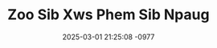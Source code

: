 ---
layout: movie-video-data
date: 2025-03-01 21:25:08 -0977
categories: movie

# Site Attributes
title: "Zoo Sib Xws Phem Sib Npaug"
permalink: "/movie/Zoo_Sib_Xws_Phem_Sib_Npaug"

# Movie Attributes
synopsis: ""
producer: "Moonlight Production"
director: ""
writer: ""
video_link: "https://youtu.be/3_XILeK82h4?si=osjuMCGolJ0_2ogs"
genre: "Drama"
year: "2008"
release_type: "DVD"
storage: "Center for Hmong Studies"
thumbnail: "/assets/images/movie_thumbnails/Zoo Sib Xws Phem Sib Npaug.jpeg"
publishing_company: "Moonlight Production"

# Sequels + Parts
base_movie: ""
total_parts: 0
sequel: ""

# Movie Cast
cast:
- name: "Nas Las Yaj"
- name: "Iab Hawj"
- name: "Voos Yaj"
- name: "Vab Yaj"
- name: "Kiab Thoj"
---